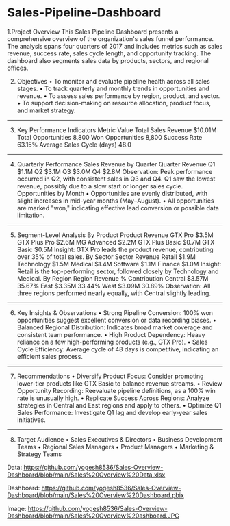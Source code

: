 # Sales-Pipeline-Dashboard
1.Project Overview
This Sales Pipeline Dashboard presents a comprehensive overview of the organization's sales funnel performance. The analysis spans four quarters of 2017 and includes metrics such as sales revenue, success rate, sales cycle length, and opportunity tracking. The dashboard also segments sales data by products, sectors, and regional offices.

2. Objectives
•	To monitor and evaluate pipeline health across all sales stages.
•	To track quarterly and monthly trends in opportunities and revenue.
•	To assess sales performance by region, product, and sector.
•	To support decision-making on resource allocation, product focus, and market strategy.
________________________________________
3. Key Performance Indicators
Metric	Value
Total Sales Revenue	$10.01M
Total Opportunities	8,800
Won Opportunities	8,800
Success Rate	63.15%
Average Sales Cycle (days)	48.0
________________________________________
4. Quarterly Performance
Sales Revenue by Quarter
Quarter	Revenue
Q1	$1.1M
Q2	$3.1M
Q3	$3.0M
Q4	$2.8M
Observation: Peak performance occurred in Q2, with consistent sales in Q3 and Q4. Q1 saw the lowest revenue, possibly due to a slow start or longer sales cycle.
Opportunities by Month
•	Opportunities are evenly distributed, with slight increases in mid-year months (May–August).
•	All opportunities are marked "won," indicating effective lead conversion or possible data limitation.
________________________________________
5. Segment-Level Analysis
By Product
Product	Revenue
GTX Pro	$3.5M
GTX Plus Pro	$2.6M
MG Advanced	$2.2M
GTX Plus Basic	$0.7M
GTX Basic	$0.5M
Insight: GTX Pro leads the product revenue, contributing over 35% of total sales.
By Sector
Sector	Revenue
Retail	$1.9M
Technology	$1.5M
Medical	$1.4M
Software	$1.1M
Finance	$1.0M
Insight: Retail is the top-performing sector, followed closely by Technology and Medical.
By Region
Region	Revenue	% Contribution
Central	$3.57M	35.67%
East	$3.35M	33.44%
West	$3.09M	30.89%
Observation: All three regions performed nearly equally, with Central slightly leading.
________________________________________
6. Key Insights & Observations
•	Strong Pipeline Conversion: 100% won opportunities suggest excellent conversion or data recording biases.
•	Balanced Regional Distribution: Indicates broad market coverage and consistent team performance.
•	High Product Dependency: Heavy reliance on a few high-performing products (e.g., GTX Pro).
•	Sales Cycle Efficiency: Average cycle of 48 days is competitive, indicating an efficient sales process.
________________________________________
7. Recommendations
•	Diversify Product Focus: Consider promoting lower-tier products like GTX Basic to balance revenue streams.
•	Review Opportunity Recording: Reevaluate pipeline definitions, as a 100% win rate is unusually high.
•	Replicate Success Across Regions: Analyze strategies in Central and East regions and apply to others.
•	Optimize Q1 Sales Performance: Investigate Q1 lag and develop early-year sales initiatives.
________________________________________
8. Target Audience
•	Sales Executives & Directors
•	Business Development Teams
•	Regional Sales Managers
•	Product Managers
•	Marketing & Strategy Teams

Data: https://github.com/yogesh8536/Sales-Overview-Dashboard/blob/main/Sales%20Overview%20Data.xlsx

Dashboard: https://github.com/yogesh8536/Sales-Overview-Dashboard/blob/main/Sales%20Overview%20Dashboard.pbix

Image: https://github.com/yogesh8536/Sales-Overview-Dashboard/blob/main/Sales%20Overview%20ashboard.JPG
